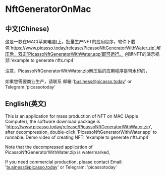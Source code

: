# NftGeneratorOnMac
## 中文(Chinese)
这是一款在MAC(苹果电脑)上，批量生产NFT的应用程序，软件下载包'https://www.picasso.today/release/PicassoNftGeneratorWithWater.zip',解压后，双击'PicassoNftGeneratorWithWater.app'即可运行。
创建NFT的演示视频:'example to generate nfts.mp4'

注意，PicassoNftGeneratorWithWater.zip解压后的应用程序是带水印的，

如果您需要商业生产，请联系 邮箱:'business@picasso.today' or Telegram:'picassotoday'

## English(英文)
This is an application for mass production of NFT on MAC (Apple Computer), the software download package is 'https://www.picasso.today/release/PicassoNftGeneratorWithWater.zip', after decompression, double-click 'PicassoNftGeneratorWithWater.app' to runnable.
Demo video of creating NFT: 'example to generate nfts.mp4'

Note that the decompressed application of PicassoNftGeneratorWithWater.zip is watermarked,

If you need commercial production, please contact Email: 'business@picasso.today' or Telegram: 'picassotoday'